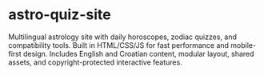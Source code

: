 # astro-quiz-site
Multilingual astrology site with daily horoscopes, zodiac quizzes, and compatibility tools. Built in HTML/CSS/JS for fast performance and mobile-first design. Includes English and Croatian content, modular layout, shared assets, and copyright-protected interactive features.
